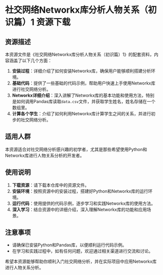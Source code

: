# 社交网络Networkx库分析人物关系（初识篇）1 资源下载

## 资源描述

本资源文件是《社交网络Networkx库分析人物关系（初识篇）1》的配套资料，内容涵盖了以下几个方面：

1. **安装过程**：详细介绍了如何安装Networkx库，确保用户能够顺利搭建分析环境。
2. **基础代码**：提供了一些基础的代码示例，帮助用户快速上手使用Networkx库进行社交网络分析。
3. **Networkx详细介绍**：深入讲解了Networkx库的基本功能和使用方法，特别是如何调用Pandas库读取`data.csv`文件，并获取学生姓名，姓名存储在一个数组里。
4. **计算各个学生**：介绍了如何利用Networkx库计算学生之间的关系，并进行初步的社交网络分析。

## 适用人群

本资源适合对社交网络分析感兴趣的初学者，尤其是那些希望使用Python和Networkx库进行人物关系分析的开发者。

## 使用说明

1. **下载资源**：请下载本仓库中的资源文件。
2. **安装环境**：按照资源中的安装过程，搭建好Python和Networkx库的运行环境。
3. **运行代码**：使用提供的代码示例，逐步学习和实践Networkx库的使用方法。
4. **深入学习**：结合资源中的详细介绍，深入理解Networkx库的功能和应用场景。

## 注意事项

- 请确保已安装Python和Pandas库，以便顺利运行代码示例。
- 在学习和实践过程中，如有任何问题，欢迎通过相关渠道进行交流和讨论。

希望本资源能够帮助你顺利入门社交网络分析，并在实际项目中应用Networkx库进行人物关系分析。
